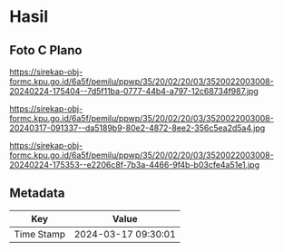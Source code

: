 # Hasil

## Foto C Plano

https://sirekap-obj-formc.kpu.go.id/6a5f/pemilu/ppwp/35/20/02/20/03/3520022003008-20240224-175404--7d5f11ba-0777-44b4-a797-12c68734f987.jpg

https://sirekap-obj-formc.kpu.go.id/6a5f/pemilu/ppwp/35/20/02/20/03/3520022003008-20240317-091337--da5189b9-80e2-4872-8ee2-356c5ea2d5a4.jpg

https://sirekap-obj-formc.kpu.go.id/6a5f/pemilu/ppwp/35/20/02/20/03/3520022003008-20240224-175353--e2206c8f-7b3a-4466-9f4b-b03cfe4a51e1.jpg


## Metadata

| Key        | Value               |
| ---------- | ------------------- |
| Time Stamp | 2024-03-17 09:30:01 |



